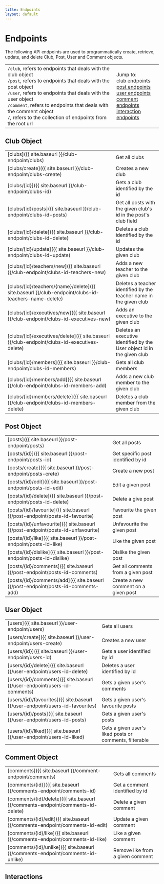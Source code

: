 ```yaml
---
title: Endpoints
layout: default
---
```


# Endpoints 

The following API endpoints are used to programmatically create, retrieve, update, and delete Club, Post, User and Comment objects.

|                                                                                                                                                                                                                                                                                                                                        |                                                                                                                                                                                                  |
| -------------------------------------------------------------------------------------------------------------------------------------------------------------------------------------------------------------------------------------------------------------------------------------------------------------------------------------- | ------------------------------------------------------------------------------------------------------------------------------------------------------------------------------------------------ |
| `/club`, refers to endpoints that deals with the club object<br> `/post`, refers to endpoints that deals with the post object<br> `/user`, refers to endpoints that deals with the user object<br> `/comment`, refers to endpoints that deals with the comment object<br> `/`, refers to the collection of endpoints from the root url | Jump to:<br>[club endpoints](#club-object)<br>[post endpoints](#post-object)<br>[user endpoints](#user-object)<br>[comment endpoints](#comment-object)<br>[interaction endpoints](#interactions) |


## Club Object

|                                                                                                     |                                                                         |
| --------------------------------------------------------------------------------------------------- | ----------------------------------------------------------------------- |
| [clubs]({{ site.baseurl }}/club-endpoint/clubs)                                                     | Get all clubs                                                           |
| [clubs/create]({{ site.baseurl }}/club-endpoint/clubs-create)                                       | Creates a new club                                                      |
| [clubs/{id}]({{ site.baseurl }}/club-endpoint/clubs-id)                                             | Gets a club identified by the id                                        |
| [clubs/{id}/posts]({{ site.baseurl }}/club-endpoint/clubs-id-posts)                                 | Get all posts with the given club's id in the post's club field         |
| [clubs/{id}/delete]({{ site.baseurl }}/club-endpoint/clubs-id-delete)                               | Deletes a club identified by the id                                     |
| [clubs/{id}/update]({{ site.baseurl }}/club-endpoint/clubs-id-update)                               | Updates the given club                                                  |
| [clubs/{id}/teachers/new]({{ site.baseurl }}/club-endpoint/clubs-id-teachers-new)                   | Adds a new teacher to the given club                                    |
| [clubs/{id}/teachers/{name}/delete]({{ site.baseurl }}/club-endpoint/clubs-id-teachers-name-delete) | Deletes a teacher identified by the teacher name in the given club      |
| [clubs/{id}/executives/new]({{ site.baseurl }}/club-endpoint/clubs-id-executives-new)               | Adds an executive to the given club                                     |
| [clubs/{id}/executives/delete]({{ site.baseurl }}/club-endpoint/clubs-id-executives-delete)         | Deletes an executive identified by the User object id in the given club |
| [clubs/{id}/members]({{ site.baseurl }}/club-endpoint/clubs-id-members)                             | Gets all club members                                                   |
| [clubs/{id}/members/add]({{ site.baseurl }}/club-endpoint/clubs-id-members-add)                     | Adds a new club member to the given club                                |
| [clubs/{id}/members/delete]({{ site.baseurl }}/club-endpoint/clubs-id-members-delete)               | Deletes a club member from the given club                               |


## Post Object

|                                                                                   |                                      |
| --------------------------------------------------------------------------------- | ------------------------------------ |
| [posts]({{ site.baseurl }}/post-endpoint/posts)                                   | Get all posts                        |
| [posts/{id}]({{ site.baseurl }}/post-endpoint/posts-id)                           | Get specific post identified by id   |
| [posts/create]({{ site.baseurl }}/post-endpoint/posts-crete)                      | Create a new post                    |
| [posts/{id}/edit]({{ site.baseurl }}/post-endpoint/posts-id-edit)                 | Edit a given post                    |
| [posts/{id}/delete]({{ site.baseurl }}/post-endpoint/posts-id-delete)             | Delete a give post                   |
| [posts/{id}/favourite]({{ site.baseurl }}/post-endpoint/posts-id-favourite)       | Favourite the given post             |
| [posts/{id}/unfavourite]({{ site.baseurl }}/post-endpoint/posts-id-unfavourite)   | Unfavourite the given post           |
| [posts/{id}/like]({{ site.baseurl }}/post-endpoint/posts-id-like)                 | Like the given post                  |
| [posts/{id}/dislike]({{ site.baseurl }}/post-endpoint/posts-id-dislike)           | Dislike the given post               |
| [posts/{id}/comments]({{ site.baseurl }}/post-endpoint/posts-id-comments)         | Get all comments from a given post   |
| [posts/{id}/comments/add]({{ site.baseurl }}/post-endpoint/posts-id-comments-add) | Create a new comment on a given post |


## User Object

|                                                                               |                                                         |
| ----------------------------------------------------------------------------- | ------------------------------------------------------- |
| [users]({{ site.baseurl }}/user-endpoint/users)                               | Gets all users                                          |
| [users/create]({{ site.baseurl }}/user-endpoint/users-create)                 | Creates a new user                                      |
| [users/{id}]({{ site.baseurl }}/user-endpoint/users-id)                       | Gets a user identified by id                            |
| [users/{id}/delete]({{ site.baseurl }}/user-endpoint/users-id-delete)         | Deletes a user identified by id                         |
| [users/{id}/comments]({{ site.baseurl }}/user-endpoint/users-id-comments)     | Gets a given user's comments                            |
| [users/{id}/favourites]({{ site.baseurl }}/user-endpoint/users-id-favourites) | Gets a given user's favourite posts                     |
| [users/{id}/posts]({{ site.baseurl }}/user-endpoint/users-id-posts)           | Gets a given user's posts                               |
| [users/{id}/liked]({{ site.baseurl }}/user-endpoint/users-id-liked)           | Gets a given user's liked posts or comments, filterable |


## Comment Object

|                                                                                 |                                  |
| ------------------------------------------------------------------------------- | -------------------------------- |
| [comments]({{ site.baseurl }}/comment-endpoint/comments)                        | Gets all comments                |
| [comments/{id}]({{ site.baseurl }}/comments-endpoint/comments-id)               | Get a comment identified by id   |
| [comments/{id}/delete]({{ site.baseurl }}/comments-endpoint/comments-id-delete) | Delete a given comment           |
| [comments/{id}/edit]({{ site.baseurl }}/comments-endpoint/comments-id-edit)     | Update a given comment           |
| [comments/{id}/like]({{ site.baseurl }}/comments-endpoint/comments-id-like)     | Like a given comment             |
| [comments/{id}/unlike]({{ site.baseurl }}/comments-endpoint/comments-id-unlike) | Remove like from a given comment |


## Interactions

